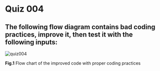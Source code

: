 # Quiz 004
## The following flow diagram contains bad coding practices, improve it, then test it with the following inputs:

![quiz004](https://user-images.githubusercontent.com/112055062/188644846-ef9e554c-7a3f-478c-8123-1e7d8f3d697c.jpeg)

**Fig.1** Flow chart of the improved code with proper coding practices
